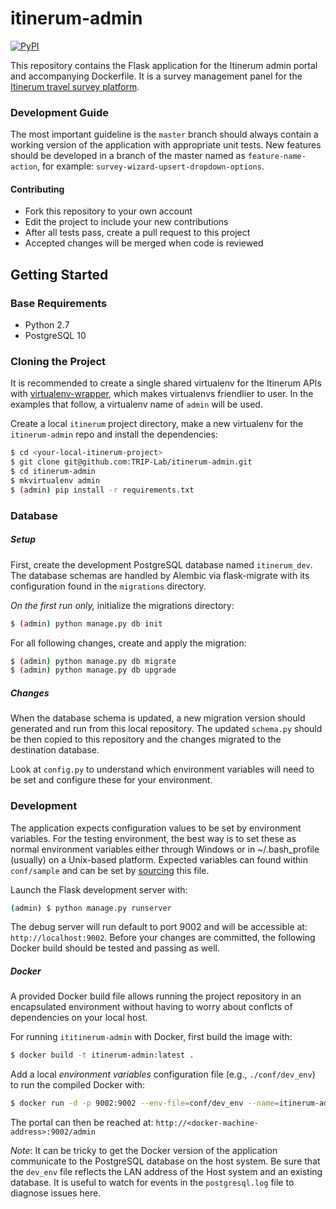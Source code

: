 # itinerum-admin

[![PyPI](https://img.shields.io/badge/Python-2.7-blue.svg?style=flat-square)]()


This repository contains the Flask application for the Itinerum admin portal and accompanying Dockerfile. It is a survey management panel for the [Itinerum travel survey platform](https://itinerum.ca/).

### Development Guide

The most important guideline is the `master` branch should always contain a working version of the application with appropriate unit tests. New features should be developed in a branch of the master named  as `feature-name-action`, for example: `survey-wizard-upsert-dropdown-options`.

#### Contributing

- Fork this repository to your own account
- Edit the project to include your new contributions
- After all tests pass, create a pull request to this project
- Accepted changes will be merged when code is reviewed

## Getting Started

### Base Requirements

- Python 2.7
- PostgreSQL 10

### Cloning the Project

It is recommended to create a single shared virtualenv for the Itinerum APIs with [virtualenv-wrapper](http://virtualenvwrapper.readthedocs.io), which makes virtualenvs friendlier to user. In the examples that follow, a virtualenv name of `admin` will be used.

Create a local `itinerum` project directory, make a new virtualenv for the `itinerum-admin` repo and install the dependencies:

```bash
$ cd <your-local-itinerum-project>
$ git clone git@github.com:TRIP-Lab/itinerum-admin.git
$ cd itinerum-admin
$ mkvirtualenv admin
$ (admin) pip install -r requirements.txt
```

### Database

##### Setup

First, create the development PostgreSQL database named `itinerum_dev`. The database schemas are handled by Alembic via flask-migrate with its configuration found in the `migrations` directory.

_On the first run only,_ initialize the migrations directory:

```bash
$ (admin) python manage.py db init
```

For all following changes, create and apply the migration:

```bash
$ (admin) python manage.py db migrate
$ (admin) python manage.py db upgrade
```

##### Changes

When the database schema is updated, a new migration version should generated and run from this local repository. The updated `schema.py` should be then copied to this repository and the changes migrated to the destination database.

Look at `config.py` to understand which environment variables will need to be set and configure these for your environment.

### Development

The application expects configuration values to be set by environment variables. For the testing environment, the best way is to set these as normal environment variables either through Windows or in ~/.bash_profile (usually) on a Unix-based platform. Expected variables can found within `conf/sample` and can be set by [sourcing](https://en.wikipedia.org/wiki/Source_(command)) this file.

Launch the Flask development server with:

````Bash
(admin) $ python manage.py runserver
````

The debug server will run default to port 9002 and will be accessible at: `http://localhost:9002`. Before your changes are committed, the following Docker build should be tested and passing as well.



##### Docker

A provided Docker build file allows running the project repository in an encapsulated environment without having to worry about conflcts of dependencies on your local host. 

For running `ititinerum-admin` with Docker, first build the image with:

```bash
$ docker build -t itinerum-admin:latest .
```



Add a local _environment variables_ configuration file (e.g., `./conf/dev_env`) to run the compiled Docker with:

```bash
$ docker run -d -p 9002:9002 --env-file=conf/dev_env --name=itinerum-admin itinerum-admin:latest
```

The portal can then be reached at: `http://<docker-machine-address>:9002/admin`

*Note*: It can be tricky to get the Docker version of the application communicate to the PostgreSQL database on the host system. Be sure that the `dev_env` file reflects the LAN address of the Host system and an existing database. It is useful to watch for events in the `postgresql.log` file to diagnose issues here.
